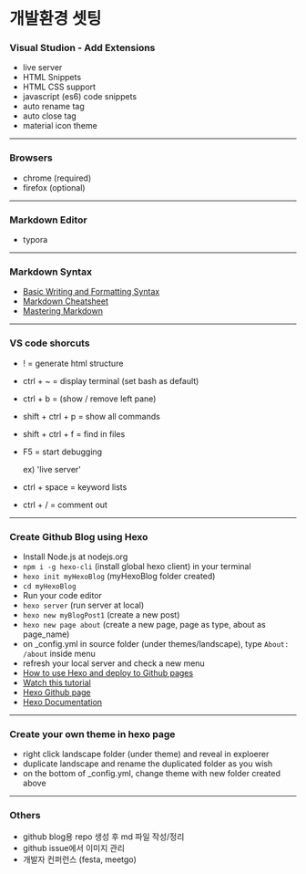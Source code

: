 # 개발환경 셋팅

### Visual Studion - Add Extensions

- live server
- HTML Snippets
- HTML CSS support
- javascript (es6) code snippets
- auto rename tag
- auto close tag
- material icon theme

---

### Browsers

- chrome (required)
- firefox (optional)

---

### Markdown Editor

- typora

---

### Markdown Syntax

* [Basic Writing and Formatting Syntax](https://help.github.com/en/articles/basic-writing-and-formatting-syntax#lists)
* [Markdown Cheatsheet](https://github.com/adam-p/markdown-here/wiki/Markdown-Cheatsheet)
* [Mastering Markdown](https://guides.github.com/features/mastering-markdown/)

---

### VS code shorcuts

- ! = generate html structure

- ctrl + ~ = display terminal (set bash as default)

- ctrl + b = (show / remove left pane)

- shift + ctrl + p = show all commands

- shift + ctrl + f = find in files

- F5 = start debugging

   ex) 'live server'
   
- ctrl + space = keyword lists

- ctrl + / = comment out

---

### Create Github Blog using Hexo

* Install Node.js at nodejs.org
* `npm i -g hexo-cli` (install global hexo client) in your terminal
* `hexo init myHexoBlog` (myHexoBlog folder created)
* `cd myHexoBlog`
* Run your code editor
* `hexo server` (run server at local)
* `hexo new myBlogPost1` (create a new post)
* `hexo new page about` (create a new page, page as type, about as page_name)
* on _config.yml in source folder (under themes/landscape), type `About: /about` inside menu
* refresh your local server and check a new menu
* [How to use Hexo and deploy to Github pages](https://gist.github.com/btfak/18938572f5df000ebe06fbd1872e4e39)
* [Watch this tutorial](https://www.youtube.com/watch?v=Onglr1_Kgls)
* [Hexo Github page](https://gist.github.com/btfak/18938572f5df000ebe06fbd1872e4e39)
* [Hexo Documentation](https://hexo.io/docs/)

---

### Create your own theme in hexo page

* right click landscape folder (under theme) and reveal in exploerer
* duplicate landscape and rename the duplicated folder as you wish
* on the bottom of _config.yml, change theme with new folder created above

---

### Others

- github blog용 repo 생성 후 md 파일 작성/정리
- github issue에서 이미지 관리
- 개발자 컨퍼런스 (festa, meetgo)